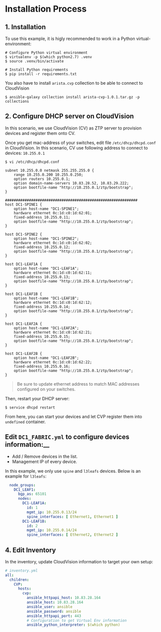 # Installation Process


## 1. Installation

To use this example, it is higly recommended to work in a Python virtual-environment:

```shell
# Configure Python virtual environment
$ virtualenv -p $(which python2.7) .venv
$ source .venv/bin/activate

# Install Python requirements
$ pip install -r requirements.txt
```

You also have to install `arista.cvp` collection to be able to connect to CloudVision

```shell
$ ansible-galaxy collection install arista-cvp-1.0.1.tar.gz -p collections
```

## 2. Configure DHCP server on CloudVision

In this scenario, we use CloudVision (CV) as ZTP server to provision devices and register them onto CV.

Once you get mac-address of your switches, edit file `/etc/dhcp/dhcpd.conf` in CloudVision. In this scenario, CV use following address to connect to devices: `10.255.0.1`

```shell
$ vi /etc/dhcp/dhcpd.conf

subnet 10.255.0.0 netmask 255.255.255.0 {
    range 10.255.0.200 10.255.0.250;
    option routers 10.255.0.1;
    option domain-name-servers 10.83.28.52, 10.83.29.222;
    option bootfile-name "http://10.255.0.1/ztp/bootstrap";
}

#############################################################
host DC1-SPINE1 {
    option host-name "DC1-SPINE1";
    hardware ethernet 0c:1d:c0:1d:62:01;
    fixed-address 10.255.0.11;
    option bootfile-name "http://10.255.0.1/ztp/bootstrap";
}

host DC1-SPINE2 {
    option host-name "DC1-SPINE2";
    hardware ethernet 0c:1d:c0:1d:62:02;
    fixed-address 10.255.0.12;
    option bootfile-name "http://10.255.0.1/ztp/bootstrap";
}

host DC1-LEAF1A {
    option host-name "DC1-LEAF1A";
    hardware ethernet 0c:1d:c0:1d:62:11;
    fixed-address 10.255.0.13;
    option bootfile-name "http://10.255.0.1/ztp/bootstrap";
}

host DC1-LEAF1B {
    option host-name "DC1-LEAF1B";
    hardware ethernet 0c:1d:c0:1d:62:12;
    fixed-address 10.255.0.14;
    option bootfile-name "http://10.255.0.1/ztp/bootstrap";
}

host DC1-LEAF2A {
    option host-name "DC1-LEAF2A";
    hardware ethernet 0c:1d:c0:1d:62:21;
    fixed-address 10.255.0.15;
    option bootfile-name "http://10.255.0.1/ztp/bootstrap";
}

host DC1-LEAF2B {
    option host-name "DC1-LEAF2B";
    hardware ethernet 0c:1d:c0:1d:62:22;
    fixed-address 10.255.0.16;
    option bootfile-name "http://10.255.0.1/ztp/bootstrap";
}

```

> Be sure to update ethernet address to match MAC addresses configured on your switches.

Then, restart your DHCP server:

```shell
$ service dhcpd restart
```

From here, you can start your devices and let CVP register them into `undefined` container.


## Edit `DC1_FABRIC.yml` to configure devices information:__

- Add / Remove devices in the list.
- Management IP of every device.

In this example, we only use `spine` and `l3leafs` devices. Below is an example for `l3leafs`:

```yaml
  node_groups:
    DC1_LEAF1:
      bgp_as: 65101
      nodes:
        DC1-LEAF1A:
          id: 1
          mgmt_ip: 10.255.0.13/24
          spine_interfaces: [ Ethernet1, Ethernet1 ]
        DC1-LEAF1B:
          id: 2
          mgmt_ip: 10.255.0.14/24
          spine_interfaces: [ Ethernet2, Ethernet2 ]
```

## 4. Edit Inventory

In the inventory, update CloudVision information to target your own setup:

```yaml
# inventory.yml
all:
  children:
    CVP:
      hosts:
        cvp:
          ansible_httpapi_host: 10.83.28.164
          ansible_host: 10.83.28.164
          ansible_user: ansible
          ansible_password: ansible
          ansible_httpapi_port: 443
          # Configuration to get Virtual Env information
          ansible_python_interpreter: $(which python)
```